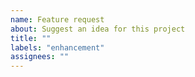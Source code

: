 ```yaml
---
name: Feature request
about: Suggest an idea for this project
title: ""
labels: "enhancement"
assignees: ""
---
```

